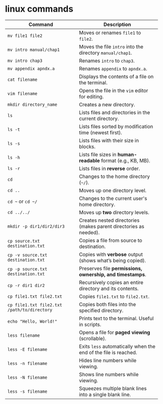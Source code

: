 # linux commands
| Command                                     | Description                                                      |
| ------------------------------------------- | ---------------------------------------------------------------- |
| `mv file1 file2`                            | Moves or renames `file1` to `file2`.                             |
| `mv intro manual/chap1`                     | Moves the file `intro` into the directory `manual/chap1`.        |
| `mv intro chap3`                            | Renames `intro` to `chap3`.                                      |
| `mv appendix apndx.a`                       | Renames `appendix` to `apndx.a`.                                 |
| `cat filename`                              | Displays the contents of a file on the terminal.                 |
| `vim filename`                              | Opens the file in the `vim` editor for editing.                  |
| `mkdir directory_name`                      | Creates a new directory.                                         |
| `ls`                                        | Lists files and directories in the current directory.            |
| `ls -t`                                     | Lists files sorted by modification time (newest first).          |
| `ls -s`                                     | Lists files with their size in blocks.                           |
| `ls -h`                                     | Lists file sizes in **human-readable** format (e.g., KB, MB).    |
| `ls -r`                                     | Lists files in **reverse** order.                                |
| `cd`                                        | Changes to the home directory (`~/`).                            |
| `cd ..`                                     | Moves up one directory level.                                    |
| `cd ~` or `cd ~/`                           | Changes to the current user's home directory.                    |
| `cd ../../`                                 | Moves up **two** directory levels.                               |
| `mkdir -p dir1/dir2/dir3`                   | Creates nested directories (makes parent directories as needed). |
| `cp source.txt destination.txt`             | Copies a file from source to destination.                        |
| `cp -v source.txt destination.txt`          | Copies with **verbose** output (shows what’s being copied).      |
| `cp -p source.txt destination.txt`          | Preserves file **permissions, ownership, and timestamps**.       |
| `cp -r dir1 dir2`                           | Recursively copies an entire directory and its contents.         |
| `cp file1.txt file2.txt`                    | Copies `file1.txt` to `file2.txt`.                               |
| `cp file1.txt file2.txt /path/to/directory` | Copies both files into the specified directory.                  |
| `echo "Hello, World!"`                      | Prints text to the terminal. Useful in scripts.                  |
| `less filename`                             | Opens a file for **paged viewing** (scrollable).                 |
| `less -E filename`                          | Exits `less` automatically when the end of the file is reached.  |
| `less -n filename`                          | Hides line numbers while viewing.                                |
| `less -N filename`                          | Shows line numbers while viewing.                                |
| `less -s filename`                          | Squeezes multiple blank lines into a single blank line.          |
